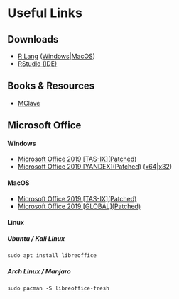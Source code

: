 # Useful Links

## Downloads

- [R Lang](https://www.r-project.org/) ([Windows](https://cran.cmm.msu.ru/bin/windows/)|[MacOS](https://cran.cmm.msu.ru/bin/macosx/))
- [RStudio (IDE)](https://rstudio.com/)

## Books & Resources

- [MClave](/files/isds/Mclave.pdf)

## Microsoft Office

#### Windows

- [Microsoft Office 2019 \[TAS-IX\](Patched)](https://alltor.me/viewtopic.php?t=147583)
- [Microsoft Office 2019 \[YANDEX\](Patched)](https://yadi.sk/d/M4xy8BhyAdThUA?w=1) ([x64](https://yadi.sk/d/OYII8GaZ0plsDw)|[x32]())

#### MacOS
- [Microsoft Office 2019 \[TAS-IX\](Patched)](https://alltor.me/viewtopic.php?t=154970)
- [Microsoft Office 2019 \[GLOBAL\](Patched)](https://nmac.to/microsoft-office/)

#### Linux

##### Ubuntu / Kali Linux
```shell script
sudo apt install libreoffice
```

##### Arch Linux / Manjaro
```shell script
sudo pacman -S libreoffice-fresh
```